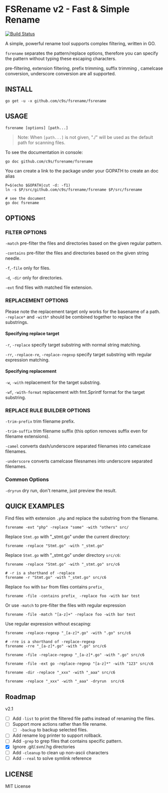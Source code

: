 FSRename v2 - Fast & Simple Rename
================================

[![Build Status](https://travis-ci.org/c9s/fsrename.svg?branch=master)](https://travis-ci.org/c9s/fsrename)

A simple, powerful rename tool supports complex filtering, written in GO.

`fsrename` separates the pattern/replace options, therefore you can specify the
pattern without typing these escaping characters.

pre-filtering, extension filtering, prefix trimming, suffix trimming ,
camelcase conversion, underscore conversion are all supported.


INSTALL
--------------

    go get -u -x github.com/c9s/fsrename/fsrename

USAGE
---------------------

    fsrename [options] [path...]

> Note: When `[path...]` is not given, "./" will be used as the default path for scanning files.

To see the documentation in console:

    go doc github.com/c9s/fsrename/fsrename

You can create a link to the package under your GOPATH to create an doc alias

    P=$(echo $GOPATH|cut -d: -f1)
    ln -s $P/src/github.com/c9s/fsrename/fsrename $P/src/fsrename

    # see the document
    go doc fsrename



## OPTIONS

### FILTER OPTIONS

`-match` pre-filter the files and directories based on the given regular pattern.

`-contains` pre-filter the files and directories based on the given string needle.

`-f`,`-file` only for files.

`-d`, `-dir` only for directories.

`-ext` find files with matched file extension.

### REPLACEMENT OPTIONS

Please note the replacement target only works for the basename of a path.
`-replace*` and `-with*` should be combined together to replace the substrings.

#### Specifying replace target

`-r`, `-replace` specify target substring with normal string matching.


`-rr`, `-replace-re`, `-replace-regexp` specify target substring with regular expression matching.


#### Specifying replacement

`-w`, `-with` replacement for the target substring.

`-wf`, `-with-format` replacement with fmt.Sprintf format for the target substring.

### REPLACE RULE BUILDER OPTIONS

`-trim-prefix` trim filename prefix.

`-trim-suffix` trim filename suffix (this option removes suffix even for filename extensions).

`-camel` converts dash/underscore separated filenames into camelcase filenames.

`-underscore` converts camelcase filesnames into underscore separated filenames.

### Common Options

`-dryrun`  dry run, don't rename, just preview the result.



## QUICK EXAMPLES

Find files with extension `.php` and replace the substring from the filename.

    fsrename -ext "php" -replace "some" -with "others" src/

Replace `Stmt.go` with "_stmt.go" under the current directory:

    fsrename -replace "Stmt.go" -with "_stmt.go"

Replace `Stmt.go` with "_stmt.go" under directory `src/c6`:

    fsrename -replace "Stmt.go" -with "_stmt.go" src/c6

    # -r is a shorthand of -replace
    fsrename -r "Stmt.go" -with "_stmt.go" src/c6

Replace `foo` with `bar` from files contains `prefix_` 

    fsrename -file -contains prefix_ -replace foo -with bar test

Or use `-match` to pre-filter the files with regular expression

    fsrename -file -match "[a-z]+" -replace foo -with bar test

Use regular expression without escaping:

    fsrename -replace-regexp "_[a-z]*.go" -with ".go" src/c6

    # -rre is a shorthand of -replace-regexp
    fsrename -rre "_[a-z]*.go" -with ".go" src/c6

    fsrename -file -replace-regexp "_[a-z]*.go" -with ".go" src/c6

    fsrename -file -ext go -replace-regexp "[a-z]*" -with "123" src/c6

    fsrename -dir -replace "_xxx" -with "_aaa" src/c6

    fsrename -replace "_xxx" -with "_aaa" -dryrun  src/c6


## Roadmap

v2.1

- [ ] Add `-list` to print the filtered file paths instead of renaming the files.
- [ ] Support more actions rather than file rename.
  - [ ] `-backup` to backup selected files.
- [ ] Add rename log printer to support rollback.
- [ ] Add `-grep` to grep files that contains specific pattern.
- [x] Ignore .git/.svn/.hg directories
- [ ] Add `-cleanup` to clean up non-ascii characters
- [ ] Add `--real` to solve symlink reference

## LICENSE

MIT License

